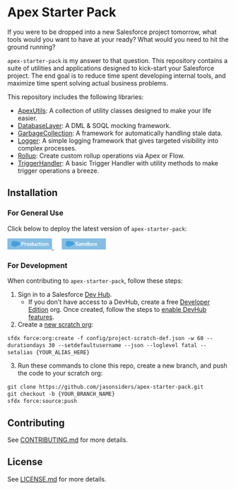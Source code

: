 # Apex Starter Pack

If you were to be dropped into a new Salesforce project tomorrow, what tools would you want to have at your ready? What would you need to hit the ground running?

`apex-starter-pack` is my answer to that question. This repository contains a suite of utilities and applications designed to kick-start your Salesforce project. The end goal is to reduce time spent developing internal tools, and maximize time spent solving actual business problems.

This repository includes the following libraries:

-   [ApexUtils](force-app/main/default/classes/ApexUtils): A collection of utility classes designed to make your life easier.
-   [DatabaseLayer](force-app/main/default/classes/DatabaseLayer): A DML & SOQL mocking framework.
-   [GarbageCollection](force-app/main/default/classes/GarbageCollection): A framework for automatically handling stale data.
-   [Logger](force-app/main/default/classes/Logger): A simple logging framework that gives targeted visibility into complex processes.
-   [Rollup](force-app/main/default/classes/Rollup): Create custom rollup operations via Apex or Flow.
-   [TriggerHandler](force-app/main/default/classes/TriggerHandler): A basic Trigger Handler with utility methods to make trigger operations a breeze.

## Installation

### **For General Use**

Click below to deploy the latest version of `apex-starter-pack`:

<p>
    <a href="https://githubsfdeploy.herokuapp.com/app/githubdeploy/jasonsiders/apex-starter-pack">
        <img 
            alt="Deploy to Salesforce (Production/Developer Edition)" 
            src="media/prod-deploy.png" 
            width="20%"
        >
    </a>    
    &emsp;
    <a href="https://githubsfdeploy-sandbox.herokuapp.com/app/githubdeploy/jasonsiders/apex-starter-pack">
    <img 
        alt="Deploy to Salesforce (Sandbox)" 
        src="media/sb-deploy.png" 
        width="20%"
        >
    </a>
</p>

### **For Development**

When contributing to `apex-starter-pack`, follow these steps:

1. Sign in to a Salesforce [Dev Hub](https://developer.salesforce.com/docs/atlas.en-us.packagingGuide.meta/packagingGuide/dev_hub_intro.htm).
    - If you don't have access to a DevHub, create a free [Developer Edition](https://developer.salesforce.com/signup) org. Once created, follow the steps to [enable DevHub features](https://developer.salesforce.com/docs/atlas.en-us.packagingGuide.meta/packagingGuide/sfdx_setup_enable_devhub.htm).
2. Create a [new scratch org](https://developer.salesforce.com/docs/atlas.en-us.sfdx_dev.meta/sfdx_dev/sfdx_dev_scratch_orgs_create.htm):

```
sfdx force:org:create -f config/project-scratch-def.json -w 60 --durationdays 30 --setdefaultusername --json --loglevel fatal --setalias {YOUR_ALIAS_HERE}
```

3. Run these commands to clone this repo, create a new branch, and push the code to your scratch org:

```
git clone https://github.com/jasonsiders/apex-starter-pack.git
git checkout -b {YOUR_BRANCH_NAME}
sfdx force:source:push
```

## Contributing

See [CONTRIBUTING.md](CONTRIBUTING.md) for more details.

## License

See [LICENSE.md](LICENSE.md) for more details.
